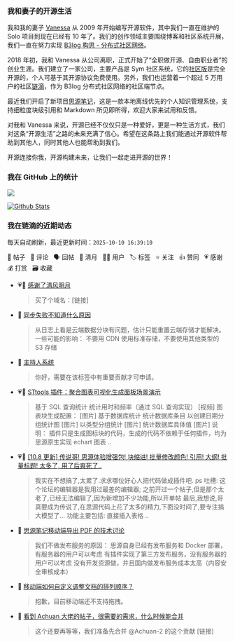 ### 我和妻子的开源生活

我和我的妻子 [Vanessa](https://github.com/Vanessa219) 从 2009 年开始编写开源软件，其中我们一直在维护的 Solo 项目到现在已经有 10 年了。我们的创作领域主要围绕博客和社区系统开展，我们一直在努力实现 [B3log 构思 - 分布式社区网络](https://ld246.com/article/1546941897596)。

2018 年初，我和 Vanessa 从公司离职，正式开始了“全职做开源、自由职业者”的创业生涯。我们建立了一家公司，主要产品是 Sym 社区系统，它的[社区版](https://github.com/88250/symphony)是完全开源的，个人可基于其开源协议免费使用。另外，我们也运营着一个超过 5 万用户的社区[链滴](https://ld246.com)，作为 B3log 分布式社区网络的社区端节点。

最近我们开启了新项目[思源笔记](https://github.com/siyuan-note/siyuan)，这是一款本地离线优先的个人知识管理系统，支持细粒度块级引用和 Markdown 所见即所得，欢迎大家来试用和反馈。

对我和 Vanessa 来说，开源已经不仅仅只是一种爱好，更是一种生活方式，我们对这条“开源生活”之路的未来充满了信心。希望在这条路上我们能通过开源软件帮助到其他人，同时其他人也能帮助到我们。

开源连接你我，开源构建未来，让我们一起走进开源的世界！

### 我在 GitHub 上的统计

<a title="Hits" target="_blank" href="https://github.com/88250/88250"><img src="https://hits.b3log.org/88250/88250.svg"></a>

[![Github Stats](https://github-readme-stats.vercel.app/api?username=88250&theme=tokyonight&show_icons=true)](https://github.com/88250)

<!--events start -->

### 我在链滴的近期动态

每天自动刷新，最近更新时间：`2025-10-10 16:39:10`

📝 帖子 &nbsp; 💬 评论 &nbsp; 🗣 回帖 &nbsp; 🌙 清月 &nbsp; 👨‍💻 用户 &nbsp; 🏷️ 标签 &nbsp; ⭐️ 关注 &nbsp; 👍 赞同 &nbsp; 💗 感谢 &nbsp; 💰 打赏 &nbsp; 🗃 收藏

* 💗🌙 [感谢了清风明月](https://ld246.com/member/zxkmm/breezemoons/1759844643312)

  > 买了个域名：[链接]
* 💬 [同步失败不知道什么原因](https://ld246.com/article/1759766330790/comment/1759837947993#comments)

  > 从日志上看是云端数据分块有问题，估计只能重置云端存储才能解决。一些可能的影响： 不要用 CDN 使用标准存储，不要使用其他类型的 S3 存储
* 💬 [主持人系统](https://ld246.com/article/1591172128000/comment/1759820793224#comments)

  > 你好，需要在该标签中有重要贡献才可申请。
* 💗📝 [STtools 插件：聚合图表可视化生成面板场景演示](https://ld246.com/article/1759391883722)

  > 基于 SQL 查询统计 统计用时和频率（通过 SQL 查询实现） [视频] 图表块生成配置： [图片] 基于数据库统计 统计数据库条目 以创建日期分组统计图 [图片] 以类型分组统计 [图片] 统计数据库具体值 [图片] 说明： 插件只是生成图标块的代码，生成的代码不依赖于任何插件，均为思源原生实现 echart 图表 ..
* 💗📝 [[10.8 更新] 传说哥! 思源体验增强包! 块缩进! 批量修改颜色! 引用! 大纲! 批量标题! 太多了, 用了后爽死了..](https://ld246.com/article/1759728056958)

  > 我实在不想搞了,太累了.求求哪位好心人把代码做成插件吧. ps 吐槽: 这个论坛的编辑器是我用过最差的编辑器; 之前开过一个帖子,但是那个太老了,已经无法编辑了,因为新增加不少功能,所以开单帖 最后,我想说,哥真要成为传说了,在思源代码上花了太多的精力,下面没时间了,要专注搞大模型了... 功能主要包括: 直接插入表格 ..
* 💬 [思源笔记移动端导出 PDF 的技术讨论](https://ld246.com/article/1759470710620/comment/1759547593737#comments)

  > 我们不做发布服务的原因： 思源自身已经有发布服务和 Docker 部署，有服务器的用户可以考虑 有插件实现了第三方发布服务，没有服务器的用户可以考虑 没有开发资源做，并且国内做发布服务成本太高（内容安全审核成本）
* 💬 [移动端如何自定义调整文档的排列顺序？](https://ld246.com/article/1759541584812/comment/1759546056183#comments)

  > 抱歉，目前移动端还不支持拖拽。
* 💬 [看到 Achuan 大佬的帖子，很需要的需求，什么时候能合并](https://ld246.com/article/1759543500626/comment/1759546003502#comments)

  > 这个还要再等等，我们准备先合并 @Achuan-2 的这个贡献 [链接]


<!--events end -->
